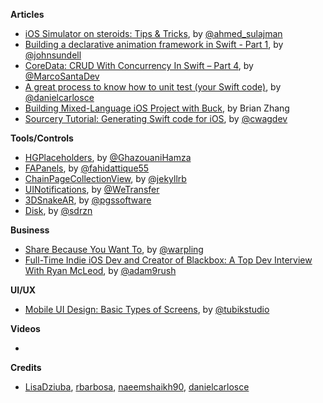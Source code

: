
**Articles**

* [iOS Simulator on steroids: Tips & Tricks](https://medium.com/flawless-app-stories/simulator-on-steroids-c12774ca6b), by [@ahmed_sulajman](https://twitter.com/ahmed_sulajman)
* [Building a declarative animation framework in Swift - Part 1](https://www.swiftbysundell.com/posts/building-a-declarative-animation-framework-in-swift-part-1), by [@johnsundell](https://twitter.com/johnsundell)
* [CoreData: CRUD With Concurrency In Swift – Part 4](https://marcosantadev.com/coredata-crud-concurrency-swift-part-4/), by [@MarcoSantaDev](https://twitter.com/MarcoSantaDev)
* [A great process to know how to unit test (your Swift code)](https://medium.com/@danielcarlosce/a-great-process-to-know-how-to-unit-test-your-swift-code-4bdba0896d52), by [@danielcarlosce](https://twitter.com/danielcarlosce)
* [Building Mixed-Language iOS Project with Buck](https://medium.com/airbnb-engineering/building-mixed-language-ios-project-with-buck-8a903b0e3e56), by Brian Zhang
* [Sourcery Tutorial: Generating Swift code for iOS](https://www.raywenderlich.com/158803/sourcery-tutorial-generating-swift-code-ios), by [@cwagdev](https://twitter.com/cwagdev)


**Tools/Controls**

* [HGPlaceholders](https://github.com/HamzaGhazouani/HGPlaceholders), by [@GhazouaniHamza](https://twitter.com/GhazouaniHamza)
* [FAPanels](https://github.com/fahidattique55/FAPanels), by [@fahidattique55](https://twitter.com/fahidattique55)
* [ChainPageCollectionView](https://github.com/jindulys/ChainPageCollectionView), by [@jekyllrb](https://www.twitter.com/jekyllrb)
* [UINotifications](https://github.com/WeTransfer/UINotifications), by [@WeTransfer](https://twitter.com/WeTransfer)
* [3DSnakeAR](https://github.com/PGSSoft/3DSnakeAR), by [@pgssoftware](https://twitter.com/pgssoftware)
* [Disk](https://github.com/saoudrizwan/Disk), by [@sdrzn](https://twitter.com/sdrzn)

**Business**

* [Share Because You Want To](https://medium.com/mobile-growth/share-because-you-want-to-c366beeea88c), by [@warpling](https://twitter.com/warpling)
* [Full-Time Indie iOS Dev and Creator of Blackbox: A Top Dev Interview With Ryan McLeod](https://www.raywenderlich.com/166462/full-time-indie-ios-dev-creator-blackbox-puzzles-top-dev-interview-ryan-mcleod), by [@adam9rush](https://twitter.com/adam9rush)

**UI/UX**

* [Mobile UI Design: Basic Types of Screens](https://uxplanet.org/mobile-ui-design-basic-types-of-screens-aa1857e31339), by [@tubikstudio](https://twitter.com/tubikstudio)

**Videos**

*

**Credits**

* [LisaDziuba](https://github.com/lisadziuba), [rbarbosa](https://github.com/rbarbosa), [naeemshaikh90](https://github.com/naeemshaikh90), [danielcarlosce](https://github.com/danielCarlosCE)
